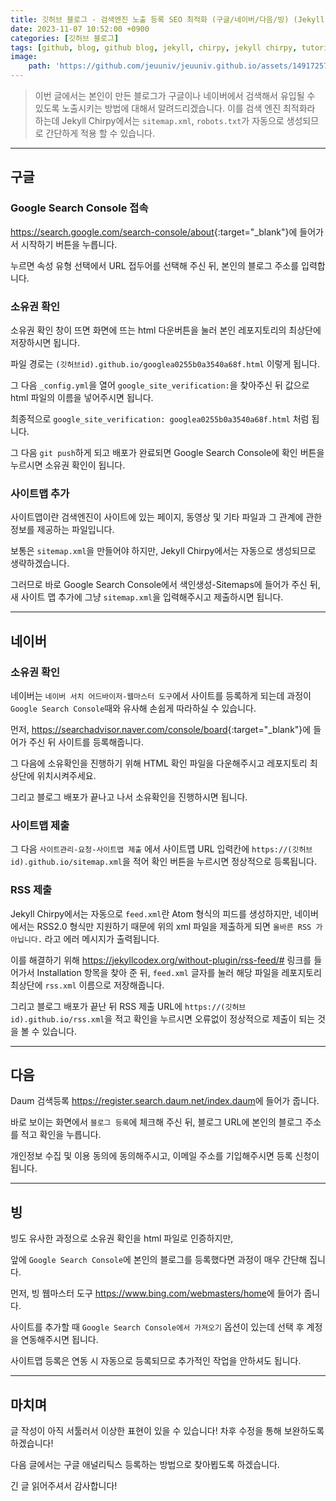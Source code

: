 ```yaml
---
title: 깃허브 블로그 - 검색엔진 노출 등록 SEO 최적화 (구글/네이버/다음/빙) (Jekyll Chirpy 기준)
date: 2023-11-07 10:52:00 +0900
categories: [깃허브 블로그]
tags: [github, blog, github blog, jekyll, chirpy, jekyll chirpy, tutorial, seo, seo optimization, 깃허브, 블로그, 깃허브 블로그, 튜토리얼, 검색]     # TAG names should always be lowercase
image:
    path: 'https://github.com/jeuuniv/jeuuniv.github.io/assets/149172579/9cc96fcd-b5db-4cf2-9df3-b2e84b007502'
---
```


> 이번 글에서는 본인이 만든 블로그가 구글이나 네이버에서 검색해서 유입될 수 있도록 노출시키는 방법에 대해서 알려드리겠습니다. 
이를 검색 엔진 최적화라 하는데 Jekyll Chirpy에서는 `sitemap.xml`, `robots.txt`가 자동으로 생성되므로 간단하게 적용 할 수 있습니다.

---

## 구글
### Google Search Console 접속
<https://search.google.com/search-console/about>{:target="_blank"}에 들어가서 시작하기 버튼을 누릅니다.

누르면 속성 유형 선택에서 URL 접두어를 선택해 주신 뒤, 본인의 블로그 주소를 입력합니다.

### 소유권 확인
소유권 확인 창이 뜨면 화면에 뜨는 html 다운버튼을 눌러 본인 레포지토리의 최상단에 저장하시면 됩니다.

파일 경로는 `(깃허브id).github.io/googlea0255b0a3540a68f.html` 이렇게 됩니다.

그 다음 `_config.yml`을 열어 `google_site_verification:`을 찾아주신 뒤 값으로 html 파일의 이름을 넣어주시면 됩니다.

최종적으로 `google_site_verification: googlea0255b0a3540a68f.html` 처럼 됩니다.

그 다음 `git push`하게 되고 배포가 완료되면 Google Search Console에 확인 버튼을 누르시면 소유권 확인이 됩니다.

### 사이트맵 추가
사이트맵이란 검색엔진이 사이트에 있는 페이지, 동영상 및 기타 파일과 그 관계에 관한 정보를 제공하는 파일입니다.

보통은 `sitemap.xml`을 만들어야 하지만, Jekyll Chirpy에서는 자동으로 생성되므로 생략하겠습니다.

그러므로 바로 Google Search Console에서 색인생성-Sitemaps에 들어가 주신 뒤, 새 사이트 맵 추가에 그냥 `sitemap.xml`을 입력해주시고 제출하시면 됩니다.

---

## 네이버
### 소유권 확인
네이버는 `네이버 서치 어드바이저-웹마스터 도구`에서 사이트를 등록하게 되는데 과정이 `Google Search Console`때와 유사해 손쉽게 따라하실 수 있습니다.

먼저, <https://searchadvisor.naver.com/console/board>{:target="_blank"}에 들어가 주신 뒤 사이트를 등록해줍니다.

그 다음에 소유확인을 진행하기 위해 HTML 확인 파일을 다운해주시고 레포지토리 최 상단에 위치시켜주세요.

그리고 블로그 배포가 끝나고 나서 소유확인을 진행하시면 됩니다.

### 사이트맵 제출
그 다음 `사이트관리-요청-사이트맵 제출` 에서 사이트맵 URL 입력칸에 `https://(깃허브id).github.io/sitemap.xml`을 적어 확인 버튼을 누르시면 정상적으로 등록됩니다.

### RSS 제출
Jekyll Chirpy에서는 자동으로 `feed.xml`란 Atom 형식의 피드를 생성하지만, 네이버에서는 RSS2.0 형식만 지원하기 때문에 위의 xml 파일을 제출하게 되면 `올바른 RSS 가 아닙니다.` 라고 에러 메시지가 출력됩니다.

이를 해결하기 위해 <https://jekyllcodex.org/without-plugin/rss-feed/#> 링크를 들어가서 Installation 항목을 찾아 준 뒤, `feed.xml` 글자를 눌러 해당 파일을 레포지토리 최상단에 `rss.xml` 이름으로 저장해줍니다.

그리고 블로그 배포가 끝난 뒤 RSS 제출 URL에 `https://(깃허브id).github.io/rss.xml`을 적고 확인을 누르시면 오류없이 정상적으로 제출이 되는 것을 볼 수 있습니다.

---

## 다음
Daum 검색등록 <https://register.search.daum.net/index.daum>에 들어가 줍니다.

바로 보이는 화면에서 `블로그 등록`에 체크해 주신 뒤, 블로그 URL에 본인의 블로그 주소를 적고 확인을 누릅니다.

개인정보 수집 및 이용 동의에 동의해주시고, 이메일 주소를 기입해주시면 등록 신청이 됩니다.

---

## 빙
빙도 유사한 과정으로 소유권 확인을 html 파일로 인증하지만,

앞에 `Google Search Console`에 본인의 블로그를 등록했다면 과정이 매우 간단해 집니다.

먼저, 빙 웹마스터 도구 <https://www.bing.com/webmasters/home>에 들어가 줍니다.

사이트를 추가할 때 `Google Search Console에서 가져오기` 옵션이 있는데 선택 후 계정을 연동해주시면 됩니다.

사이트맵 등록은 연동 시 자동으로 등록되므로 추가적인 작업을 안하셔도 됩니다.


---

## 마치며
글 작성이 아직 서툴러서 이상한 표현이 있을 수 있습니다! 차후 수정을 통해 보완하도록 하겠습니다!

다음 글에서는 구글 애널리틱스 등록하는 방법으로 찾아뵙도록 하겠습니다.

긴 글 읽어주셔서 감사합니다!
